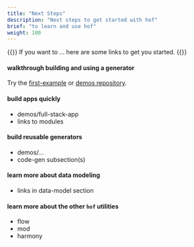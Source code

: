 ```yaml
---
title: "Next Steps"
description: "Next steps to get started with hof"
brief: "to learn and use hof"
weight: 100
---
```


{{<lead>}}
If you want to ...
here are some links to get you started.
{{</lead>}}


#### walkthrough building and using a generator

Try the	[first-example](/first-example) or
[demos repository](https://github.com/hofstadter-io/demos).

#### build apps quickly

- demos/full-stack-app
- links to modules

#### build reusable generators

- demos/...
- code-gen subsection(s)

#### learn more about data modeling

- links in data-model section

#### learn more about the other `hof` utilities

- flow
- mod
- harmony


